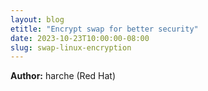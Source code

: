 ```yaml
---
layout: blog
etitle: "Encrypt swap for better security"
date: 2023-10-23T10:00:00-08:00
slug: swap-linux-encryption
---
```


**Author:**  harche (Red Hat)
